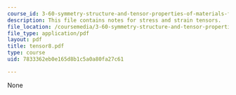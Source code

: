 ```yaml
---
course_id: 3-60-symmetry-structure-and-tensor-properties-of-materials-fall-2005
description: This file contains notes for stress and strain tensors.
file_location: /coursemedia/3-60-symmetry-structure-and-tensor-properties-of-materials-fall-2005/7833362eb0e165d8b1c5a0a80fa27c61_tensor8.pdf
file_type: application/pdf
layout: pdf
title: tensor8.pdf
type: course
uid: 7833362eb0e165d8b1c5a0a80fa27c61

---
```

None